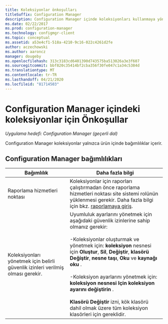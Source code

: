```yaml
---
title: Koleksiyonlar önkoşulları
titleSuffix: Configuration Manager
description: Configuration Manager içinde koleksiyonları kullanmaya yönelik önkoşulları alın.
ms.date: 02/22/2017
ms.prod: configuration-manager
ms.technology: configmgr-client
ms.topic: conceptual
ms.assetid: a53e4cf1-518a-4210-9c16-022c4261d2fe
author: aczechowski
ms.author: aaroncz
manager: dougeby
ms.openlocfilehash: 313c3183cd6401390d743575ba513026a3e3f607
ms.sourcegitcommit: bbf820c35414bf2cba356f30fe047c1a34c5384d
ms.translationtype: MT
ms.contentlocale: tr-TR
ms.lasthandoff: 04/21/2020
ms.locfileid: "81714503"
---
```

# <a name="prerequisites-for-collections-in-configuration-manager"></a>Configuration Manager içindeki koleksiyonlar için Önkoşullar

*Uygulama hedefi: Configuration Manager (geçerli dal)*

Configuration Manager koleksiyonlar yalnızca ürün içinde bağımlılıklar içerir.  

## <a name="configuration-manager-dependencies"></a>Configuration Manager bağımlılıkları  

|Bağımlılık|Daha fazla bilgi|  
|----------------|----------------------|  
|Raporlama hizmetleri noktası|Koleksiyonlar için raporları çalıştırmadan önce raporlama hizmetleri noktası site sistemi rolünün yüklenmesi gerekir. Daha fazla bilgi için bkz. [raporlamaya giriş](../../../servers/manage/introduction-to-reporting.md).|  
|Koleksiyonları yönetmek için belirli güvenlik izinleri verilmiş olması gerekir.|Uyumluluk ayarlarını yönetmek için aşağıdaki güvenlik izinlerine sahip olmanız gerekir:<br /><br /> -Koleksiyonlar oluşturmak ve yönetmek için: **koleksiyon** nesnesi için **Oluştur**, **Sil**, **Değiştir**, **klasörü Değiştir**, **nesne taşı**, **Oku** ve **kaynağı oku** .<br /><br /> -Koleksiyon ayarlarını yönetmek için: **koleksiyon nesnesi Için** **koleksiyon ayarını değiştirin** .<br /><br /> **Klasörü Değiştir** izni, kök klasörü dahil olmak üzere tüm koleksiyon klasörleri için gereklidir.|  
